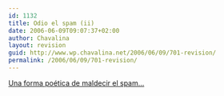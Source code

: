 ```yaml
---
id: 1132
title: Odio el spam (ii)
date: 2006-06-09T09:07:37+02:00
author: Chavalina
layout: revision
guid: http://www.wp.chavalina.net/2006/06/09/701-revision/
permalink: /2006/06/09/701-revision/
---
```

<a href="http://www.gistain.net/?p=1015" target="_blank">Una forma poética de maldecir el spam…</a>